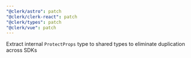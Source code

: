 ```yaml
---
"@clerk/astro": patch
"@clerk/clerk-react": patch
"@clerk/types": patch
"@clerk/vue": patch
---
```


Extract internal `ProtectProps` type to shared types to eliminate duplication across SDKs
